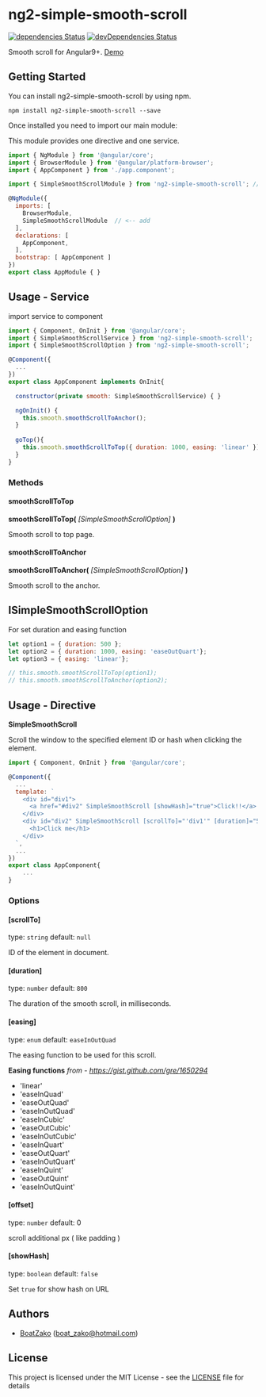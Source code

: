 # ng2-simple-smooth-scroll

[![dependencies Status](https://david-dm.org/BoatZako/ng2-simple-smooth-scroll/status.svg)](https://david-dm.org/BoatZako/ng2-simple-smooth-scroll)
[![devDependencies Status](https://david-dm.org/BoatZako/ng2-simple-smooth-scroll/dev-status.svg)](https://david-dm.org/BoatZako/ng2-simple-smooth-scroll?type=dev)


Smooth scroll for Angular9+. [Demo](https://angular6-smooth-scroll-demo.stackblitz.io)

## Getting Started

You can install ng2-simple-smooth-scroll by using npm.

```
npm install ng2-simple-smooth-scroll --save
```
Once installed you need to import our main module:

This module provides one directive and one service.

```js
import { NgModule } from '@angular/core';
import { BrowserModule } from '@angular/platform-browser';
import { AppComponent } from './app.component';

import { SimpleSmoothScrollModule } from 'ng2-simple-smooth-scroll'; // <-- add

@NgModule({
  imports: [
    BrowserModule, 
    SimpleSmoothScrollModule  // <-- add
  ],
  declarations: [ 
    AppComponent,
  ],
  bootstrap: [ AppComponent ]
})
export class AppModule { }

```


## Usage - Service

import service to component
```js
import { Component, OnInit } from '@angular/core';
import { SimpleSmoothScrollService } from 'ng2-simple-smooth-scroll';
import { SimpleSmoothScrollOption } from 'ng2-simple-smooth-scroll';

@Component({
  ...
})
export class AppComponent implements OnInit{

  constructor(private smooth: SimpleSmoothScrollService) { }

  ngOnInit() {
    this.smooth.smoothScrollToAnchor();
  }
  
  goTop(){
    this.smooth.smoothScrollToTop({ duration: 1000, easing: 'linear' });
  }
}
```
### Methods
#### smoothScrollToTop

**smoothScrollToTop(** *[SimpleSmoothScrollOption]* **)**

Smooth scroll to top page. 

#### smoothScrollToAnchor

**smoothScrollToAnchor(** *[SimpleSmoothScrollOption]* **)**

Smooth scroll to the anchor.

## ISimpleSmoothScrollOption
For set duration and easing function
```js
let option1 = { duration: 500 };
let option2 = { duration: 1000, easing: 'easeOutQuart'};
let option3 = { easing: 'linear'};

// this.smooth.smoothScrollToTop(option1);
// this.smooth.smoothScrollToAnchor(option2);
```

## Usage - Directive

**SimpleSmoothScroll**

Scroll the window to the specified element ID or hash when clicking the element.

```js
import { Component, OnInit } from '@angular/core';

@Component({  
  ...
  template: `
    <div id="div1">
      <a href="#div2" SimpleSmoothScroll [showHash]="true">Click!!</a>
    </div>
    <div id="div2" SimpleSmoothScroll [scrollTo]="'div1'" [duration]="500">
      <h1>Click me</h1>
    </div>
  `,
  ...
})
export class AppComponent{
	...
}

```

### Options
#### [scrollTo]
type: `string`
default: `null`

ID of the element in document.

#### [duration]
type: `number`
default: `800`

The duration of the smooth scroll, in milliseconds.

#### [easing]
type: `enum`
default: `easeInOutQuad`

The easing function to be used for this scroll.

**Easing functions** *from - <https://gist.github.com/gre/1650294>*

 * 'linear'
 * 'easeInQuad'
 * 'easeOutQuad'
 * 'easeInOutQuad'
 * 'easeInCubic'
 * 'easeOutCubic'
 * 'easeInOutCubic'
 * 'easeInQuart'
 * 'easeOutQuart'
 * 'easeInOutQuart'
 * 'easeInQuint'
 * 'easeOutQuint'
 * 'easeInOutQuint'

#### [offset]
type: `number`
default: 0

scroll additional px ( like padding )

#### [showHash]

type: `boolean`
default: `false`

Set `true` for show hash on URL

## Authors

* [BoatZako](https://github.com/BoatZako/) (boat_zako@hotmail.com)

## License

This project is licensed under the MIT License - see the [LICENSE](LICENSE) file for details
